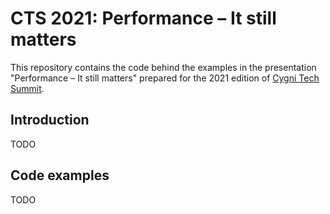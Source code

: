 CTS 2021: Performance – It still matters
========================================

This repository contains the code behind the examples in the presentation "Performance – It still matters"
prepared for the 2021 edition of [Cygni Tech Summit](https://cts.cygni.se).


Introduction
------------

TODO

Code examples
-------------

TODO
